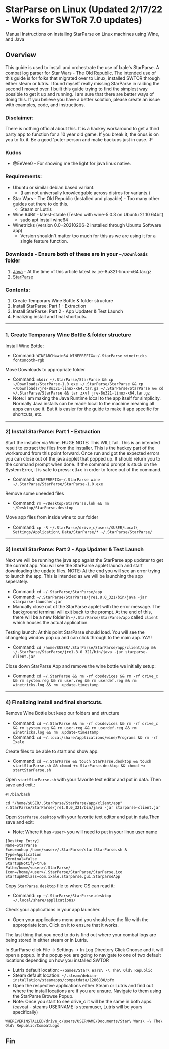 # StarParse on Linux (Updated 2/17/22 - Works for SWToR 7.0 updates)
Manual Instructions on installing StarParse on Linux machines using Wine, and Java

## Overview
This guide is used to install and orchestrate the use of Ixale's StarParse. A combat log parser for Star Wars - The Old Republic. The intended use of this guide is for folks that migrated over to Linux, installed SWTOR through either steam or lutris. I found myself really missing StarParse in raiding the second I moved over. I built this guide trying to find the simplest way possible to get it up and running. I am sure that there are better ways of doing this. If you believe you have a better solution, please create an issue with examples, code, and instructions.

### Disclaimer:
There is nothing official about this. It is a hackey workaround to get a third party app to function for a 10 year old game. If you break it, the onus is on you to fix it. Be a good 'puter person and make backups just in case. :P

### Kudos
* @EeVee0 - For showing me the light for java linux native.

### Requirements:
* Ubuntu or similar debian based variant.
  * (I am not universally knowledgable across distros for variants.)
* Star Wars - The Old Republic (Installed and playable) - Too many other guides out there to do this.
  * Steam or Lutris
* Wine 64Bit -  latest-stable (Tested with wine-5.0.3 on Ubuntu 21.10 64bit)
  * sudo apt install wine64
* Winetricks (version 0.0+20210206-2 installed through Ubuntu Software app) 
  * Version shouldn't matter too much for this as we are using it for a single feature function.

### Downloads - Ensure both of these are in your `~/Downloads` folder
1) [Java](https://java.com/en/download/manual.jsp) - At the time of this article latest is: jre-8u321-linux-x64.tar.gz
2) [StarParse](http://cdn.ixparse.com/dl/StarParse-1.0.exe)

### Contents:
1)  Create Temporary Wine Bottle & folder structure
2)  Install StarParse: Part 1 - Extraction
4)  Install StarParse: Part 2 - App Updater & Test Launch
5)  Finalizing install and final shortcuts.
------------------

### 1. Create Temporary Wine Bottle & folder structure

Install Wine Bottle:
* Command: `WINEARCH=win64 WINEPREFIX=~/.StarParse winetricks fontsmooth=rgb`

Move Downloads to appropriate folder
* Command: `mkdir ~/.StarParse/StarParse && cp ~/Downloads/StarParse-1.0.exe ~/.StarParse/StarParse && cp ~/Downloads/jre-8u321-linux-x64.tar.gz ~/.StarParse/StarParse && cd ~/.StarParse/StarParse && tar zxvf jre-8u321-linux-x64.tar.gz`
* Note: I am making the Java Runtime local to the app itself for simplicity. Normally Java installs can be made local to the machine meaning all apps can use it. But it is easier for the guide to make it app specific for shortcuts, etc.
------------------

### 2) Install StarParse: Part 1 - Extraction
Start the installer via Wine.   HUGE NOTE:  This WILL fail. This is an intended result to extract the files from the installer. This is the hackey part of the workaround from this point forward. Once run and got the expected errors you can close out of the java applet that popped up. It should return you to the command prompt when done. If the command prompt is stuck on the System Error, it is safe to press:  ctl+c     in order to force out of the command.

* Command: `WINEPREFIX=~/.StarParse wine ~/.StarParse/StarParse/StarParse-1.0.exe`

Remove some uneeded files
* Command: `rm ~/Desktop/StarParse.lnk && rm ~/Desktop/StarParse.desktop`

Move app files from inside wine to our folder
* Command: `cp -R ~/.StarParse/drive_c/users/$USER/Local\ Settings/Application\ Data/StarParse/* ~/.StarParse/StarParse/`
------------------

### 3) Install StarParse: Part 2 - App Updater & Test Launch

Next we will be running the java app agaist the StarParse app updater to get the current app. You will see the StarParse applet launch and start downloading the update files. NOTE: At the end you will see an error trying to launch the app. This is intended as we will be launching the app seperately.
* Command: `cd ~/.StarParse/StarParse/app`
* Command: `~/.StarParse/StarParse/jre1.8.0_321/bin/java -jar starparse-launcher.jar`
* Manually close out of the StarParse applet with the error message. The background terminal will exit back to the prompt. At the end of this, there will be a new folder in `~/.StarParse/StarParse/app` called `client` which houses the actual application.

Testing launch: At this point StarParse should load. You will see the changelog window pop up and can click through to the main app. YAY!
* Command: `cd /home/$USER/.StarParse/StarParse/app/client/app && ~/.StarParse/StarParse/jre1.8.0_321/bin/java -jar starparse-client.jar`

Close down StarParse App and remove the wine bottle we initially setup:
* Command: `cd ~/.StarParse && rm -rf dosdevices && rm -rf drive_c && rm system.reg && rm user.reg && rm userdef.reg && rm winetricks.log && rm .update-timestamp`

------------------

### 4) Finalizing install and final shortcuts.

Remove Wine Bottle but keep our folders and structure
* Command: `cd ~/.StarParse && rm -rf dosdevices && rm -rf drive_c && rm system.reg && rm user.reg && rm userdef.reg && rm winetricks.log && rm .update-timestamp`
* Command: `cd ~/.local/share/applications/wine/Programs && rm -rf Ixale`


Create files to be able to start and show app.
* Command: `cd ~/.StarParse && touch StarParse.desktop && touch startStarParse.sh && chmod +x StarParse.desktop && chmod +x startStarParse.sh`

Open `startStarParse.sh` with your favorite text editor and put in data. Then save and exit.:
```
#!/bin/bash

cd "/home/$USER/.StarParse/StarParse/app/client/app"
/.StarParse/StarParse/jre1.8.0_321/bin/java -jar starparse-client.jar
```

Open `StarParse.desktop` with your favorite text editor and put in data.Then save and exit:
* Note: Where it has `<user>` you will need to put in your linux user name
```
[Desktop Entry]
Name=StarParse
Exec=nohup /home/<user>/.StarParse/startStarParse.sh &
Type=Application
Terminal=false
StartupNotify=true
Path=/home/<user>/.StarParse/
Icon=/home/<user>/.StarParse/StarParse/StarParse.ico
StartupWMClass=com.ixale.starparse.gui.StarparseApp
```

Copy `StarParse.desktop` file to where OS can read it:
* Command: `cp ~/.StarParse/StarParse.desktop ~/.local/share/applications/`

Check your applications in your app launcher.
* Open your applications menu and you should see the file with the appropriate icon. Click on it to ensure that it works.

The last thing that you need to do is find out where your combat logs are being stored in either steam or in Lutris. 

In StarParse click File -> Settings -> In Log Directory Click Choose and it will open a popup.
In the popup you are going to navigate to one of two default locations depending on how you installed SWTOR
* Lutris default location: `~/Games/Star\ Wars\ -\ The\ Old\ Republic`
* Steam default location: `~/.steam/debian-installation/steamapps/compatdata/1286830/pfx`
* Open the respective applications either Steam or Lutris and find out where the install locations are if you are unsure. Navigate to them using the StarParse Browse Popup.
* Note: Once you start to see drive_c it will be the same in both apps. (caveat - steams USERNAME is steamuser, Lutris will be yours specifically)

`WHEREVERINSTALLED/drive_c/users/USERNAME/Documents/Star\ Wars\ -\ The\ Old\ Republic/CombatLogs`

## Fin

